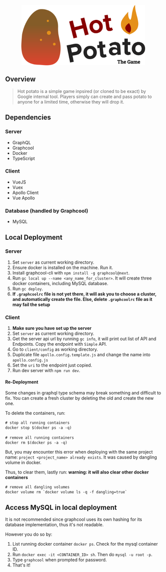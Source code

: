 <p align="center"><img width="400" src="/client/static/hot_potato_logo.png" alt="Hot Potato Game logo"></p>

## Overview

> Hot potato is a simple game inpsired (or cloned to be exact) by Google internal tool. Players simply can create and pass potato to anyone for a limited time, otherwise they will drop it.

## Dependencies

### Server

* GraphQL
* Graphcool
* Docker
* TypeScript

### Client

* VueJS
* Vuex
* Apollo Client
* Vue Apollo

### Database (handled by Graphcool)

* MySQL

## Local Deployment

### Server

1. Set `server` as current working directory.
2. Ensure docker is installed on the machine. Run it.
3. Install graphcool-cli with `npm install -g graphcool@next`.
4. Run `gc local up --name <any_name_for_cluster>`. It will create three docker containers, including MySQL database.
5. Run `gc deploy`.
6. **If `.graphcoolrc` file is not yet there, it will ask you to choose a cluster, and automatically create the file. Else, delete `.graphcoolrc` file as it may fail the setup**

### Client

1. **Make sure you have set up the server**
2. Set `server` as current working directory.
3. Get the server api url by running `gc info`, it will print out list of API and Endpoints. Copy the endpoint with `Simple` API.
4. Go to `client/config` as working directory.
5. Duplicate file `apollo.config.template.js` and change the name into `apollo.config.js`
6. Set the `uri` to the endpoint just copied.
7. Run dev server with `npm run dev`.

#### Re-Deployment

Some changes in graphql type schema may break something and difficult to fix. You can create a fresh cluster by deleting the old and create the new one.

To delete the containers, run:

```shell
# stop all running containers
docker stop $(docker ps -a -q)

# remove all running containers
docker rm $(docker ps -a -q)
```

But, you may encounter this error when deploying with the same project name: `project <project_name> already exists`. It was caused by dangling volume in docker.

Thus, to clear them, lastly run: **warning: it will also clear other docker containers**

```shell
# remove all dangling volumes
docker volume rm `docker volume ls -q -f dangling=true`
```

## Access MySQL in local deployment

It is not recommended since graphcool uses its own hashing for its database implementation, thus it's not readable.

However you do so by:

1. List running docker container `docker ps`. Check for the mysql container ID.
2. Run `docker exec -it <CONTAINER_ID> sh`. Then do `mysql -u root -p`.
3. Type `graphcool` when prompted for password.
4. That's it!